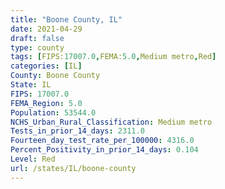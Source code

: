 ```yaml
---
title: "Boone County, IL"
date: 2021-04-29
draft: false
type: county
tags: [FIPS:17007.0,FEMA:5.0,Medium metro,Red]
categories: [IL]
County: Boone County
State: IL
FIPS: 17007.0
FEMA_Region: 5.0
Population: 53544.0
NCHS_Urban_Rural_Classification: Medium metro
Tests_in_prior_14_days: 2311.0
Fourteen_day_test_rate_per_100000: 4316.0
Percent_Positivity_in_prior_14_days: 0.104
Level: Red
url: /states/IL/boone-county
---
```



